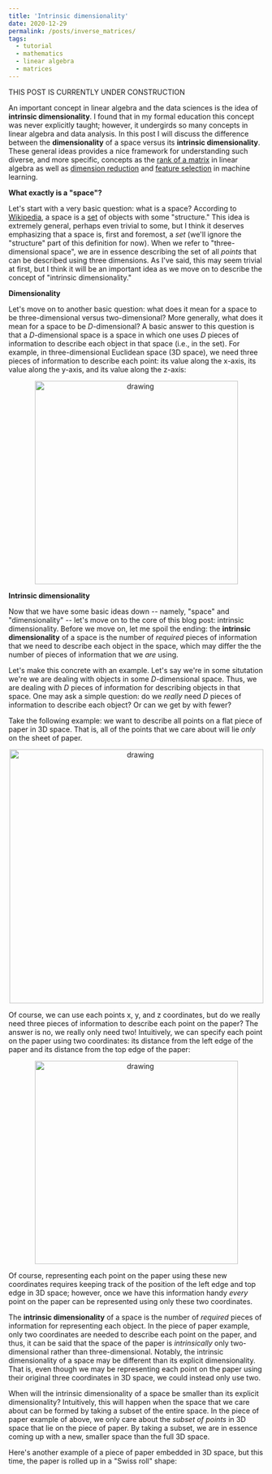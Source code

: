 ```yaml
---
title: 'Intrinsic dimensionality'
date: 2020-12-29
permalink: /posts/inverse_matrices/
tags:
  - tutorial
  - mathematics
  - linear algebra
  - matrices
---
```


THIS POST IS CURRENTLY UNDER CONSTRUCTION

An important concept in linear algebra and the data sciences is the idea of **intrinsic dimensionality**.  I found that in my formal education this concept was never explicitly taught; however, it undergirds so many concepts in linear algebra and data analysis. In this post I will discuss the difference between the **dimensionality** of a space versus its **intrinsic dimensionality**.  These general ideas provides a nice framework for understanding such diverse, and more specific, concepts as the [rank of a matrix](https://en.wikipedia.org/wiki/Rank_(linear_algebra)) in linear algebra as well as [dimension reduction](https://en.wikipedia.org/wiki/Dimensionality_reduction) and [feature selection](https://en.wikipedia.org/wiki/Feature_extraction) in machine learning. 

**What exactly is a "space"?**

Let's start with a very basic question: what is a space?  According to [Wikipedia](https://en.wikipedia.org/wiki/Space_(mathematics)), a space is a [set](https://en.wikipedia.org/wiki/Set_(mathematics)) of objects with some "structure."  This idea is extremely general, perhaps even trivial to some, but I think it deserves emphasizing that a space is, first and foremost, a *set* (we'll ignore the "structure" part of this definition for now).  When we refer to "three-dimensional space", we are in essence describing the set of all *points* that can be described using three dimensions.  As I've said, this may seem trivial at first, but I think it will be an important idea as we move on to describe the concept of "intrinsic dimensionality."

**Dimensionality**

Let's move on to another basic question: what does it mean for a space to be three-dimensional versus two-dimensional?  More generally, what does it mean for a space to be $D$-dimensional? A basic answer to this question is that a $D$-dimensional space is a space in which one uses $D$ pieces of information to describe each object in that space (i.e., in the set). For example, in three-dimensional Euclidean space (3D space), we need three pieces of information to describe each point: its value along the x-axis, its value along the y-axis, and its value along the z-axis:

<center><img src="https://raw.githubusercontent.com/mbernste/mbernste.github.io/master/images/3D_space.png" alt="drawing" width="400"/></center>

**Intrinsic dimensionality**

Now that we have some basic ideas down -- namely, "space" and "dimensionality" -- let's move on to the core of this blog post: intrinsic dimensionality.  Before we move on, let me spoil the ending: the **intrinsic dimensionality** of a space is the number of *required* pieces of information that we need to describe each object in the space, which may differ the the number of pieces of information that we *are* using. 

Let's make this concrete with an example.  Let's say we're in some situtation we're we are dealing with objects in some $D$-dimensional space. Thus, we are dealing with $D$ pieces of information for describing objects in that space. One may ask a simple question: do we *really* need $D$ pieces of information to describe each object? Or can we get by with fewer?

Take the following example: we want to describe all points on a flat piece of paper in 3D space.  That is, all of the points that we care about will lie *only* on the sheet of paper.

<center><img src="https://raw.githubusercontent.com/mbernste/mbernste.github.io/master/images/paper_in_3D.png" alt="drawing" width="500"/></center>


Of course, we can use each points x, y, and z coordinates, but do we really need three pieces of information to describe each point on the paper? The answer is no, we really only need two! Intuitively, we can specify each point on the paper using two coordinates: its distance from the left edge of the paper and its distance from the top edge of the paper:

<center><img src="https://raw.githubusercontent.com/mbernste/mbernste.github.io/master/images/paper_in_3D_coordinates.png" alt="drawing" width="400"/></center>

Of course, representing each point on the paper using these new coordinates requires keeping track of the position of the left edge and top edge in 3D space; however, once we have this information handy *every* point on the paper can be represented using only these two coordinates. 

The **intrinsic dimensionality** of a space is the number of *required* pieces of information for representing each object. In the piece of paper example, only two coordinates are needed to describe each point on the paper, and thus, it can be said that the space of the paper is *intrinsically* only two-dimensional rather than three-dimensional.  Notably, the intrinsic dimensionality of a space may be different than its explicit dimensionality.  That is, even though we may be representing each point on the paper using their original three coordinates in 3D space, we could instead only use two. 

When will the intrinsic dimensionality of a space be smaller than its explicit dimensionality?  Intuitively, this will happen when the space that we care about can be formed by taking a subset of the entire space.  In the piece of paper example of above, we only care about the *subset of points* in 3D space that lie on the piece of paper. By taking a subset, we are in essence coming up with a new, smaller space than the full 3D space. 

Here's another example of a piece of paper embedded in 3D space, but this time, the paper is rolled up in a "Swiss roll" shape:

